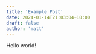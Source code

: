 ```yaml
---
title: 'Example Post'
date: 2024-01-14T21:03:04+10:00
draft: false
author: 'matt'
---
```

Hello world!